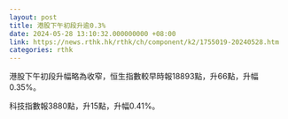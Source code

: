 ```yaml
---
layout: post
title: 港股下午初段升逾0.3%
date: 2024-05-28 13:10:32.000000000 +08:00
link: https://news.rthk.hk/rthk/ch/component/k2/1755019-20240528.htm
categories: rthk
---
```


港股下午初段升幅略為收窄，恒生指數較早時報18893點，升66點，升幅0.35%。

科技指數報3880點，升15點，升幅0.41%。
